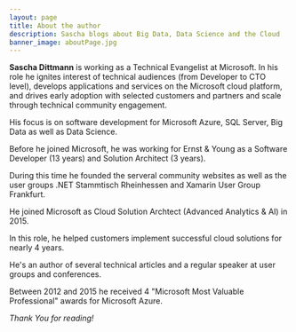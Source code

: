 ```yaml
---
layout: page
title: About the author
description: Sascha blogs about Big Data, Data Science and the Cloud
banner_image: aboutPage.jpg
---
```


**Sascha Dittmann** is working as a Technical Evangelist at Microsoft. 
In his role he ignites interest of technical audiences (from Developer to CTO level), develops applications and services on the Microsoft cloud platform, and drives early adoption with selected customers and partners and scale through technical community engagement.

His focus is on software development for Microsoft Azure, SQL Server, Big Data as well as Data Science.

Before he joined Microsoft, he was working for Ernst & Young as a Software Developer (13 years) and Solution Architect (3 years).

During this time he founded the serveral community websites as well as the user groups .NET Stammtisch Rheinhessen and Xamarin User Group Frankfurt.

He joined Microsoft as Cloud Solution Archtect (Advanced Analytics & AI) in 2015. 

In this role, he helped customers implement successful cloud solutions for nearly 4 years.

He's an author of several technical articles and a regular speaker at user groups and conferences.

Between 2012 and 2015 he received 4 "Microsoft Most Valuable Professional" awards for Microsoft Azure.

*Thank You for reading!*
